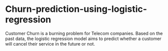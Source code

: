 # Churn-prediction-using-logistic-regression
Customer Churn is a burning problem for Telecom companies. Based on the past data, the logistic regression model aims to predict whether a customer will cancel their service in the future or not.
